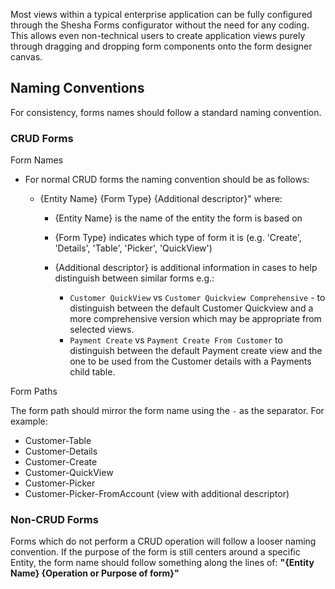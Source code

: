 Most views within a typical enterprise application can be fully configured through the Shesha Forms configurator without the need for any coding. This allows even non-technical users to create application views purely through dragging and dropping form components onto the form designer canvas.

## Naming Conventions

For consistency, forms names should follow a standard naming convention.

### CRUD Forms
Form Names

- For normal CRUD forms the naming convention should be as follows:

    - {Entity Name} {Form Type} {Additional descriptor}" where:
    
        * {Entity Name} is the name of the entity the form is based on
        * {Form Type} indicates which type of form it is (e.g. 'Create', 'Details', 'Table', 'Picker', 'QuickView')
        * {Additional descriptor} is additional information in cases to help distinguish between similar forms e.g.:
        
            * `Customer QuickView` vs `Customer Quickview Comprehensive` - to distinguish between the default Customer Quickview and a more comprehensive version which may be appropriate from selected views.
            * `Payment Create` vs `Payment Create From Customer` to distinguish between the default Payment create view and the one to be used from the Customer details with a Payments child table.

Form Paths

The form path should mirror the form name using the `-` as the separator. For example: 

- Customer-Table
- Customer-Details
- Customer-Create
- Customer-QuickView
- Customer-Picker
- Customer-Picker-FromAccount (view with additional descriptor)

### Non-CRUD Forms

Forms which do not perform a CRUD operation will follow a looser naming convention. If the purpose of the form is still centers around a specific Entity, the form name should follow something along the lines of: **"{Entity Name} {Operation or Purpose of form}"**
